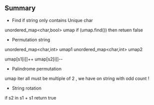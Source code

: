 ## Summary


* Find if string only contains Unique char

unordered_map<char,bool> umap
if (umap.find())  then retuen false

* Permutation string

unordered_map<char,int> umap1
unordered_map<char,int> umap2

umap[s1[i]]++
umap[s2[i]]--

* Palindrome permutation 

umap iter all must be multiple of 2 , we have on string with odd count !

* String rotation 

if s2 in s1 + s1 return true


